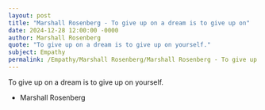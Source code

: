 ```yaml
---
layout: post
title: "Marshall Rosenberg - To give up on a dream is to give up on"
date: 2024-12-28 12:00:00 -0000
author: Marshall Rosenberg
quote: "To give up on a dream is to give up on yourself."
subject: Empathy
permalink: /Empathy/Marshall Rosenberg/Marshall Rosenberg - To give up on a dream is to give up on
---
```


To give up on a dream is to give up on yourself.

- Marshall Rosenberg
